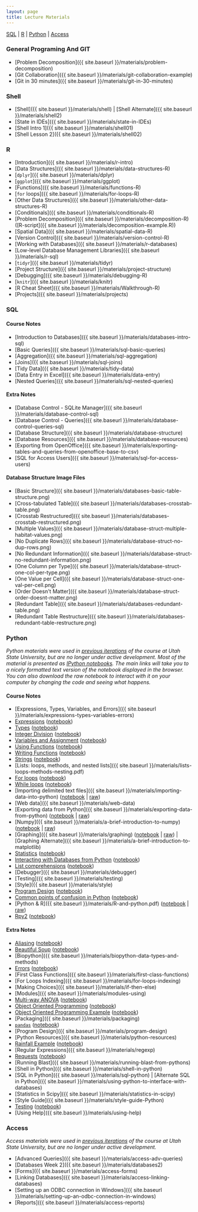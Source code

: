 ```yaml
---
layout: page
title: Lecture Materials
---
```

<a href="#SQL">SQL</a> \| <a href="#R">R</a> \| <a href="#Python">Python</a> \|  <a href="#Access">Access</a>

### General Programing And GIT
-   [Problem Decomposition]({{ site.baseurl }}/materials/problem-decomposition)
-   [Git Collaboration]({{ site.baseurl }}/materials/git-collaboration-example)
-   [Git in 30 minutes]({{ site.baseurl }}/materials/git-in-30-minutes)

### Shell

-   [Shell]({{ site.baseurl }}/materials/shell) \| [Shell Alternate]({{ site.baseurl }}/materials/shell2)
-   [State in IDEs]({{ site.baseurl }}/materials/state-in-IDEs)
-   [Shell Intro 1]({{ site.baseurl }}/materials/shell01)
-   [Shell Lesson 2]({{ site.baseurl }}/materials/shell02)

### R <a name="R"></a>

- [Introduction]({{ site.baseurl }}/materials/r-intro)
- [Data Structures]({{ site.baseurl }}/materials/data-structures-R)
- [`dplyr`]({{ site.baseurl }}/materials/dplyr)
- [`ggplot`]({{ site.baseurl }}/materials/ggplot)
- [Functions]({{ site.baseurl }}/materials/functions-R)
- [`for` loops]({{ site.baseurl }}/materials/for-loops-R)
- [Other Data Structures]({{ site.baseurl }}/materials/other-data-structures-R)
- [Conditionals]({{ site.baseurl }}/materials/conditionals-R)
- [Problem Decomposition]({{ site.baseurl }}/materials/decomposition-R) ([R-script]({{ site.baseurl }}/materials/decomposition-example.R))
- [Spatial Data]({{ site.baseurl }}/materials/spatial-data-R)
- [Version Control]({{ site.baseurl }}/materials/version-control-R)
- [Working with Databases]({{ site.baseurl }}/materials/r-databases)
- [Low-level Database Management Libraries]({{ site.baseurl }}/materials/r-sql)
- [`tidyr`]({{ site.baseurl }}/materials/tidyr)
- [Project Structure]({{ site.baseurl }}/materials/project-structure)
- [Debugging]({{ site.baseurl }}/materials/debugging-R)
- [`knitr`]({{ site.baseurl }}/materials/knitr)
- [R Cheat Sheet]({{ site.baseurl }}/materials/Walkthrough-R)
- [Projects]({{ site.baseurl }}/materials/projects)

### SQL <a name="SQL"></a>

#### Course Notes

- [Introduction to Databases]({{ site.baseurl }}/materials/databases-intro-sql)
- [Basic Queries]({{ site.baseurl }}/materials/sql-basic-queries)
- [Aggregation]({{ site.baseurl }}/materials/sql-aggregation)
- [Joins]({{ site.baseurl }}/materials/sql-joins)
- [Tidy Data]({{ site.baseurl }}/materials/tidy-data)
- [Data Entry in Excel]({{ site.baseurl }}/materials/data-entry)
- [Nested Queries]({{ site.baseurl }}/materials/sql-nested-queries)

#### Extra Notes

- [Database Control - SQLite Manager]({{ site.baseurl }}/materials/database-control-sql)
- [Database Control - Queries]({{ site.baseurl }}/materials/database-control-queries-sql)
- [Database Structure]({{ site.baseurl }}/materials/database-structure)
- [Database Resources]({{ site.baseurl }}/materials/database-resources)
- [Exporting from OpenOffice]({{ site.baseurl }}/materials/exporting-tables-and-queries-from-openoffice-base-to-csv)
- [SQL for Access Users]({{ site.baseurl }}/materials/sql-for-access-users)

#### Database Structure Image Files

- [Basic Structure]({{ site.baseurl }}/materials/databases-basic-table-structure.png)
- [Cross-tabulated Table]({{ site.baseurl }}/materials/databases-crosstab-table.png)
- [Crosstab Restructured]({{ site.baseurl }}/materials/databases-crosstab-restructured.png)
- [Multiple Values]({{ site.baseurl }}/materials/database-struct-multiple-habitat-values.png)
- [No Duplicate Rows]({{ site.baseurl }}/materials/database-struct-no-dup-rows.png)
- [No Redundant Information]({{ site.baseurl }}/materials/database-struct-no-redundant-information.png)
- [One Column per Type]({{ site.baseurl }}/materials/database-struct-one-col-per-type.png)
- [One Value per Cell]({{ site.baseurl }}/materials/database-struct-one-val-per-cell.png)
- [Order Doesn't Matter]({{ site.baseurl }}/materials/database-struct-order-doesnt-matter.png)
- [Redundant Table]({{ site.baseurl }}/materials/databases-redundant-table.png)
- [Redundant Table Restructure]({{ site.baseurl }}/materials/databases-redundant-table-restructure.png)

### Python <a name="Python"></a>
*Python materials were used in [previous iterations](http://www.programmingforbiologists.org/) of the course at Utah State University, but
are no longer under active development. Most of the material is presented as
[IPython notebooks](http://nbviewer.ipython.org/urls/raw.github.com/ethanwhite/progbio/master/ipynbs/ipython-notebook.ipynb).
The main links will take you to a nicely formatted text version of the notebook
displayed in the browser. You can also download the raw notebook to interact
with it on your computer by changing the code and seeing what happens.*

#### Course Notes

-   [Expressions, Types, Variables, and Errors]({{ site.baseurl }}/materials/expressions-types-variables-errors)
-   [Expressions](http://nbviewer.ipython.org/urls/github.com/ethanwhite/progbio/raw/master/ipynbs/expressions.ipynb) ([notebook](https://raw.github.com/ethanwhite/progbio/master/ipynbs/expressions.ipynb))
-   [Types](http://nbviewer.ipython.org/urls/github.com/ethanwhite/progbio/raw/master/ipynbs/types.ipynb) ([notebook](https://raw.github.com/ethanwhite/progbio/master/ipynbs/types.ipynb))
-   [Integer Division](http://nbviewer.ipython.org/urls/github.com/ethanwhite/progbio/raw/master/ipynbs/integer-division.ipynb) ([notebook](https://raw.github.com/ethanwhite/progbio/master/ipynbs/integer-division.ipynb))
-   [Variables and Assignment](http://nbviewer.ipython.org/urls/github.com/ethanwhite/progbio/raw/master/ipynbs/variables-assignment.ipynb) ([notebook](https://raw.github.com/ethanwhite/progbio/master/ipynbs/variables-assignment.ipynb))
-   [Using Functions](http://nbviewer.ipython.org/urls/github.com/ethanwhite/progbio/raw/master/ipynbs/functions-using.ipynb) ([notebook](https://raw.github.com/ethanwhite/progbio/master/ipynbs/functions-using.ipynb))
-   [Writing Functions](http://nbviewer.ipython.org/urls/github.com/ethanwhite/progbio/raw/master/ipynbs/functions-writing.ipynb) ([notebook](https://raw.github.com/ethanwhite/progbio/master/ipynbs/functions-writing.ipynb))
-   [Strings](http://nbviewer.ipython.org/urls/github.com/ethanwhite/progbio/raw/master/ipynbs/strings.ipynb) ([notebook](https://raw.github.com/ethanwhite/progbio/master/ipynbs/strings.ipynb))
-   [Lists: loops, methods, and nested lists]({{ site.baseurl }}/materials/lists-loops-methods-nesting.pdf)
-   [For loops](http://nbviewer.ipython.org/urls/github.com/ethanwhite/progbio/raw/master/ipynbs/for-loops.ipynb) ([notebook](https://raw.github.com/ethanwhite/progbio/master/ipynbs/for-loops.ipynb))
-   [While loops](http://nbviewer.ipython.org/urls/github.com/ethanwhite/progbio/raw/master/ipynbs/while-loops.ipynb) ([notebook](https://raw.github.com/ethanwhite/progbio/master/ipynbs/while-loops.ipynb))
-   [Importing delimited text files]({{ site.baseurl }}/materials/importing-data-into-python) ([notebook](http://nbviewer.ipython.org/urls/github.com/ethanwhite/progbio/raw/master/ipynbs/import.ipynb) \| [raw](https://raw.github.com/ethanwhite/progbio/master/ipynbs/import.ipynb))
-   [Web data]({{ site.baseurl }}/materials/web-data)
-   [Exporting data from Python]({{ site.baseurl }}/materials/exporting-data-from-python) ([notebook](http://nbviewer.ipython.org/urls/github.com/ethanwhite/progbio/raw/master/ipynbs/export.ipynb) \| [raw](https://raw.github.com/ethanwhite/progbio/master/ipynbs/export.ipynb))
-   [Numpy]({{ site.baseurl }}/materials/a-brief-introduction-to-numpy) ([notebook](http://nbviewer.ipython.org/urls/github.com/ethanwhite/progbio/raw/master/ipynbs/numpy.ipynb) \| [raw](https://raw.github.com/ethanwhite/progbio/master/ipynbs/numpy.ipynb))
-   [Graphing]({{ site.baseurl }}/materials/graphing) ([notebook](http://nbviewer.ipython.org/urls/github.com/ethanwhite/progbio/raw/master/ipynbs/matplotlib.ipynb) \| [raw](https://raw.github.com/ethanwhite/progbio/master/ipynbs/matplotlib.ipynb)) \| [Graphing Alternate]({{ site.baseurl }}/materials/a-brief-introduction-to-matplotlib)
-   [Statistics](http://nbviewer.ipython.org/urls/github.com/ethanwhite/progbio/raw/master/ipynbs/statistics.ipynb) ([notebook](https://raw.github.com/ethanwhite/progbio/master/ipynbs/statistics.ipynb))
-   [Interacting with Databases from Python](http://nbviewer.ipython.org/urls/github.com/ethanwhite/progbio/raw/master/ipynbs/python-databases.ipynb) ([notebook](https://raw.github.com/ethanwhite/progbio/master/ipynbs/python-databases.ipynb))
-   [List comprehensions](http://nbviewer.ipython.org/urls/github.com/ethanwhite/progbio/raw/master/ipynbs/list-comprehensions.ipynb) ([notebook](https://raw.github.com/ethanwhite/progbio/master/ipynbs/list-comprehensions.ipynb))
-   [Debugger]({{ site.baseurl }}/materials/debugger)
-   [Testing]({{ site.baseurl }}/materials/testing)
-   [Style]({{ site.baseurl }}/materials/style)
-   [Program Design](http://nbviewer.ipython.org/urls/github.com/ethanwhite/progbio/raw/master/ipynbs/design.ipynb) ([notebook](https://raw.github.com/ethanwhite/progbio/master/ipynbs/design.ipynb))
-   [Common points of confusion in Python](http://nbviewer.ipython.org/urls/github.com/ethanwhite/progbio/raw/master/ipynbs/common-confusions.ipynb) ([notebook](https://raw.github.com/ethanwhite/progbio/master/ipynbs/common-confusions.ipynb))
-   [Python & R]({{ site.baseurl }}/materials/R-and-python.pdf) ([notebook](http://nbviewer.ipython.org/urls/github.com/datacarpentry/semester-biology/raw/master/materials/python-R.ipynb) \| [raw](https://raw.github.com/datacarpentry/semester-biology/master/materials/python-R.ipynb))
-   [Rpy2](http://nbviewer.ipython.org/urls/github.com/datacarpentry/semester-biology/raw/master/materials/rpy2-demo.ipynb) ([notebook](https://raw.github.com/datacarpentry/semester-biology/master/materials/rpy2-demo.ipynb))

#### Extra Notes

-   [Aliasing](http://nbviewer.ipython.org/urls/github.com/datacarpentry/semester-biology/raw/master/materials/aliasing.ipynb) ([notebook](https://raw.github.com/datacarpentry/semester-biology/master/materials/aliasing.ipynb))
-   [Beautiful Soup](http://nbviewer.ipython.org/urls/github.com/datacarpentry/semester-biology/raw/master/materials/beautiful-soup.ipynb) ([notebook](https://raw.github.com/datacarpentry/semester-biology/master/materials/beautiful-soup.ipynb))
-   [Biopython]({{ site.baseurl }}/materials/biopython-data-types-and-methods)
-   [Errors](http://nbviewer.ipython.org/urls/github.com/datacarpentry/semester-biology/raw/master/materials/errors.ipynb) ([notebook](https://raw.github.com/datacarpentry/semester-biology/master/materials/errors.ipynb))
-   [First Class Functions]({{ site.baseurl }}/materials/first-class-functions)
-   [For Loops Indexing]({{ site.baseurl }}/materials/for-loops-indexing)
-   [Making Choices]({{ site.baseurl }}/materials/if-then-else)
-   [Modules]({{ site.baseurl }}/materials/modules-using)
-   [Multi-way ANOVA](http://nbviewer.ipython.org/urls/github.com/datacarpentry/semester-biology/raw/master/materials/multi-way-anova.ipynb) ([notebook](https://raw.github.com/datacarpentry/semester-biology/master/materials/multi-way-anova.ipynb))
-   [Object Oriented Programming](http://nbviewer.ipython.org/urls/github.com/datacarpentry/semester-biology/raw/master/materials/oop.ipynb) ([notebook](https://raw.github.com/datacarpentry/semester-biology/master/materials/oop.ipynb))
-   [Object Oriented Programming Example](http://nbviewer.ipython.org/urls/github.com/datacarpentry/semester-biology/raw/master/materials/oop-example.ipynb) ([notebook](https://raw.github.com/datacarpentry/semester-biology/master/materials/oop-example.ipynb))
-   [Packaging]({{ site.baseurl }}/materials/packaging)
-   [`pandas`](http://nbviewer.ipython.org/urls/github.com/datacarpentry/semester-biology/raw/master/materials/pandas.ipynb) ([notebook](https://raw.github.com/datacarpentry/semester-biology/master/materials/pandas.ipynb))
-   [Program Design]({{ site.baseurl }}/materials/program-design)
-   [Python Resources]({{ site.baseurl }}/materials/python-resources)
-   [Rainfall Example](http://nbviewer.ipython.org/urls/github.com/datacarpentry/semester-biology/raw/master/materials/rainfall.ipynb) ([notebook](https://raw.github.com/datacarpentry/semester-biology/master/materials/rainfall.ipynb))
-   [Regular Expressions]({{ site.baseurl }}/materials/regexp)
-   [Requests](http://nbviewer.ipython.org/urls/github.com/datacarpentry/semester-biology/raw/master/materials/requests.ipynb) ([notebook](https://raw.github.com/datacarpentry/semester-biology/master/materials/requests.ipynb))
-   [Running Blast]({{ site.baseurl }}/materials/running-blast-from-pythons)
-   [Shell in Python]({{ site.baseurl }}/materials/shell-in-python)
-   [SQL in Python]({{ site.baseurl }}/materials/sql-python) \| [Alternate SQL in Python]({{ site.baseurl }}/materials/using-python-to-interface-with-databases)
-   [Statistics in Scipy]({{ site.baseurl }}/materials/statistics-in-scipy)
-   [Style Guide]({{ site.baseurl }}/materials/style-guide-Python)
-   [Testing](http://nbviewer.ipython.org/urls/github.com/datacarpentry/semester-biology/raw/master/materials/testing-in-ipynb.ipynb) ([notebook](https://raw.github.com/datacarpentry/semester-biology/master/materials/testing-in-ipynb.ipynb))
-   [Using Help]({{ site.baseurl }}/materials/using-help)

### Access <a name="Access"></a>

*Access materials were used in [previous iterations](http://www.programmingforbiologists.org/) of the course at Utah State University, but
are no longer under active development.*

-   [Advanced Queries]({{ site.baseurl }}/materials/access-adv-queries)
-   [Databases Week 2]({{ site.baseurl }}/materials/databases2)
-   [Forms]({{ site.baseurl }}/materials/access-forms)
-   [Linking Databases]({{ site.baseurl }}/materials/access-linking-databases)
-   [Setting up an ODBC connection in Windows]({{ site.baseurl }}/materials/setting-up-an-odbc-connection-in-windows)
-   [Reports]({{ site.baseurl }}/materials/access-reports)
